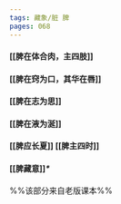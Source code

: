 ```yaml
---
tags: 藏象/脏 脾
pages: 068
---
```

#### [[脾在体合肉，主四肢]]
#### [[脾在窍为口，其华在唇]]
#### [[脾在志为思]]
#### [[脾在液为涎]]
#### [[脾应长夏]] [[脾主四时]]
#### [[脾藏意]]<dfn>*</dfn>
%%该部分来自老版课本%%